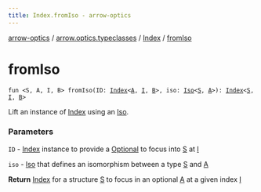 ```yaml
---
title: Index.fromIso - arrow-optics
---
```


[arrow-optics](../../index.html) / [arrow.optics.typeclasses](../index.html) / [Index](index.html) / [fromIso](./from-iso.html)

# fromIso

`fun <S, A, I, B> fromIso(ID: `[`Index`](index.html)`<`[`A`](from-iso.html#A)`, `[`I`](from-iso.html#I)`, `[`B`](from-iso.html#B)`>, iso: `[`Iso`](../../arrow.optics/-iso.html)`<`[`S`](from-iso.html#S)`, `[`A`](from-iso.html#A)`>): `[`Index`](index.html)`<`[`S`](from-iso.html#S)`, `[`I`](from-iso.html#I)`, `[`B`](from-iso.html#B)`>`

Lift an instance of [Index](index.html) using an [Iso](../../arrow.optics/-iso.html).

### Parameters

`ID` - [Index](index.html) instance to provide a [Optional](../../arrow.optics/-optional.html) to focus into [S](from-iso.html#S) at [I](from-iso.html#I)

`iso` - [Iso](../../arrow.optics/-iso.html) that defines an isomorphism between a type [S](from-iso.html#S) and [A](from-iso.html#A)

**Return**
[Index](index.html) for a structure [S](from-iso.html#S) to focus in an optional [A](from-iso.html#A) at a given index [I](from-iso.html#I)

